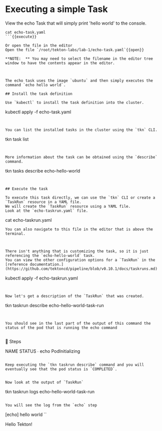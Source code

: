 # Executing a simple Task

View the echo Task that will simply print 'hello world' to the console.

```
cat echo-task.yaml
```{{execute}}

Or open the file in the editor
Open the file `/root/tekton-labs/lab-1/echo-task.yaml`{{open}}

**NOTE:  ** You may need to select the filename in the editor tree window to have the contents appear in the editor.



The echo task uses the image `ubuntu` and then simply executes the command `echo hello world`.

## Install the task definition

Use `kubectl` to install the task definition into the cluster.

```
kubectl apply -f echo-task.yaml
```{{execute}}


You can list the installed tasks in the cluster using the `tkn` CLI.
```
tkn task list
```{{execute}}


More information about the task can be obtained using the `describe` command.
```
tkn tasks describe echo-hello-world
```{{execute}}


## Execute the task

To execute this task directly, we can use the `tkn` CLI or create a `TaskRun` resource in a YAML file.
We will create the `TaskRun` resource using a YAML file.
Look at the `echo-taskrun.yaml` file.

```
cat echo-taskrun.yaml
```{{execute}}
You can also navigate to this file in the editor that is above the terminal.



There isn't anything that is customizing the task, so it is just referencing the `echo-hello-world` task.
You can view the other configuration options for a `TaskRun` in the [reference documentation.](https://github.com/tektoncd/pipeline/blob/v0.10.1/docs/taskruns.md)

```
kubectl apply -f echo-taskrun.yaml
```{{execute}}


Now let's get a description of the `TaskRun` that was created.

```
tkn taskrun describe echo-hello-world-task-run
```{{execute}}


You should see in the last part of the output of this command the status of the pod that is running the echo command


```
🦶 Steps

 NAME     STATUS
 ∙ echo   PodInitializing
 ```

Keep executing the `tkn taskrun describe` command and you will eventually see that the pod status is `COMPLETED`.


Now look at the output of `TaskRun`

```
tkn taskrun logs echo-hello-world-task-run
```{{execute}}

You will see the log from the `echo` step

```
[echo] hello world
``

Hello Tekton! 


